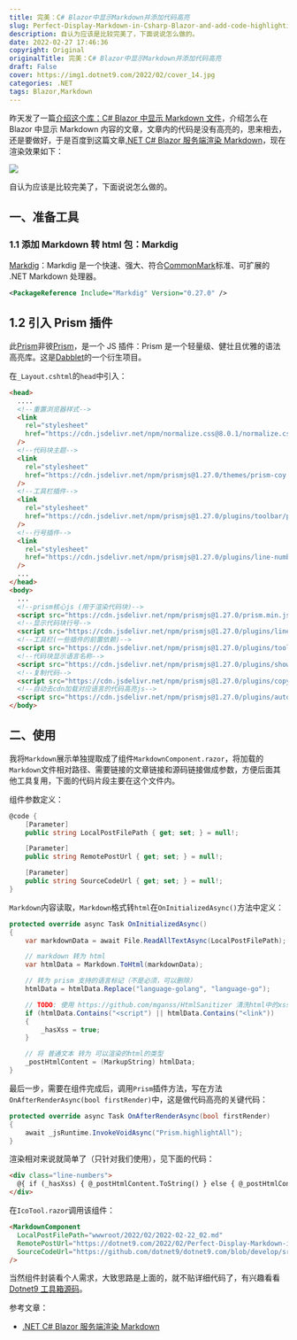 ```yaml
---
title: 完美：C# Blazor中显示Markdown并添加代码高亮
slug: Perfect-Display-Markdown-in-Csharp-Blazor-and-add-code-highlighting
description: 自认为应该是比较完美了，下面说说怎么做的。
date: 2022-02-27 17:46:36
copyright: Original
originalTitle: 完美：C# Blazor中显示Markdown并添加代码高亮
draft: False
cover: https://img1.dotnet9.com/2022/02/cover_14.jpg
categories: .NET
tags: Blazor,Markdown
---
```


昨天发了一篇[介绍这个库：C# Blazor 中显示 Markdown 文件](https://mp.weixin.qq.com/s/CGSJ4qkVdaSg738nSyXhLg)，介绍怎么在 Blazor 中显示 Markdown 内容的文章，文章内的代码是没有高亮的，思来相去，还是要做好，于是百度到这篇文章[.NET C# Blazor 服务端渲染 Markdown](https://blog.csdn.net/qq_37214567/article/details/122949945)，现在渲染效果如下：

![](https://img1.dotnet9.com/2022/02/1601.gif)

自认为应该是比较完美了，下面说说怎么做的。

## 一、准备工具

### 1.1 添加 Markdown 转 html 包：Markdig

[Markdig](https://github.com/xoofx/markdig)：Markdig 是一个快速、强大、符合[CommonMark](http://commonmark.org/)标准、可扩展的 .NET Markdown 处理器。

```xml
<PackageReference Include="Markdig" Version="0.27.0" />
```

## 1.2 引入 Prism 插件

此[Prism](https://github.com/PrismJS/prism)非彼[Prism](https://github.com/PrismLibrary/Prism)，是一个 JS 插件：Prism 是一个轻量级、健壮且优雅的语法高亮库。这是[Dabblet](https://dabblet.com/)的一个衍生项目。

在`_Layout.cshtml`的`head`中引入：

```html
<head>
  ....
  <!--重置浏览器样式-->
  <link
    rel="stylesheet"
    href="https://cdn.jsdelivr.net/npm/normalize.css@8.0.1/normalize.css"
  />
  <!--代码块主题-->
  <link
    rel="stylesheet"
    href="https://cdn.jsdelivr.net/npm/prismjs@1.27.0/themes/prism-coy.min.css"
  />
  <!--工具栏插件-->
  <link
    rel="stylesheet"
    href="https://cdn.jsdelivr.net/npm/prismjs@1.27.0/plugins/toolbar/prism-toolbar.min.css"
  />
  <!--行号插件-->
  <link
    rel="stylesheet"
    href="https://cdn.jsdelivr.net/npm/prismjs@1.27.0/plugins/line-numbers/prism-line-numbers.min.css"
  />
  ...
</head>
<body>
  ...
  <!--prism核心js (用于渲染代码块)-->
  <script src="https://cdn.jsdelivr.net/npm/prismjs@1.27.0/prism.min.js"></script>
  <!--显示代码块行号-->
  <script src="https://cdn.jsdelivr.net/npm/prismjs@1.27.0/plugins/line-numbers/prism-line-numbers.min.js"></script>
  <!--工具栏(一些插件的前置依赖)-->
  <script src="https://cdn.jsdelivr.net/npm/prismjs@1.27.0/plugins/toolbar/prism-toolbar.min.js"></script>
  <!--代码块显示语言名称-->
  <script src="https://cdn.jsdelivr.net/npm/prismjs@1.27.0/plugins/show-language/prism-show-language.min.js"></script>
  <!--复制代码-->
  <script src="https://cdn.jsdelivr.net/npm/prismjs@1.27.0/plugins/copy-to-clipboard/prism-copy-to-clipboard.min.js"></script>
  <!--自动去cdn加载对应语言的代码高亮js-->
  <script src="https://cdn.jsdelivr.net/npm/prismjs@1.27.0/plugins/autoloader/prism-autoloader.min.js"></script>
</body>
```

## 二、使用

我将`Markdown`展示单独提取成了组件`MarkdownComponent.razor`，将加载的`Markdown`文件相对路径、需要链接的文章链接和源码链接做成参数，方便后面其他工具复用，下面的代码片段主要在这个文件内。

组件参数定义：

```C#
@code {
    [Parameter]
    public string LocalPostFilePath { get; set; } = null!;

    [Parameter]
    public string RemotePostUrl { get; set; } = null!;

    [Parameter]
    public string SourceCodeUrl { get; set; } = null!;
}
```

`Markdown`内容读取，`Markdown`格式转`html`在`OnInitializedAsync()`方法中定义：

```C#
protected override async Task OnInitializedAsync()
{
    var markdownData = await File.ReadAllTextAsync(LocalPostFilePath);

    // markdown 转为 html
    var htmlData = Markdown.ToHtml(markdownData);

    // 转为 prism 支持的语言标记（不是必须，可以删除）
    htmlData = htmlData.Replace("language-golang", "language-go");

    // TODO: 使用 https://github.com/mganss/HtmlSanitizer 清洗html中的xss
    if (htmlData.Contains("<script") || htmlData.Contains("<link"))
    {
        _hasXss = true;
    }

    // 将 普通文本 转为 可以渲染的html的类型
    _postHtmlContent = (MarkupString) htmlData;
}
```

最后一步，需要在组件完成后，调用`Prism`插件方法，写在方法`OnAfterRenderAsync(bool firstRender)`中，这是做代码高亮的关键代码：

```C#
protected override async Task OnAfterRenderAsync(bool firstRender)
{
    await _jsRuntime.InvokeVoidAsync("Prism.highlightAll");
}
```

渲染相对来说就简单了（只针对我们使用），见下面的代码：

```html
<div class="line-numbers">
  @{ if (_hasXss) { @_postHtmlContent.ToString() } else { @_postHtmlContent } }
</div>
```

在`IcoTool.razor`调用该组件：

```html
<MarkdownComponent
  LocalPostFilePath="wwwroot/2022/02/2022-02-22_02.md"
  RemotePostUrl="https://dotnet9.com/2022/02/Perfect-Display-Markdown-in-Csharp-Blazor-and-add-code-highlighting"
  SourceCodeUrl="https://github.com/dotnet9/dotnet9.com/blob/develop/src/Dotnet9.Tools.Web/Pages/Public/ImageTools/IcoTool.razor"
/>
```

当然组件封装看个人需求，大致思路是上面的，就不贴详细代码了，有兴趣看看[Dotnet9 工具箱源码](https://github.com/dotnet9/dotnet9.com)。

参考文章：

- [.NET C# Blazor 服务端渲染 Markdown](https://blog.csdn.net/qq_37214567/article/details/122949945)
